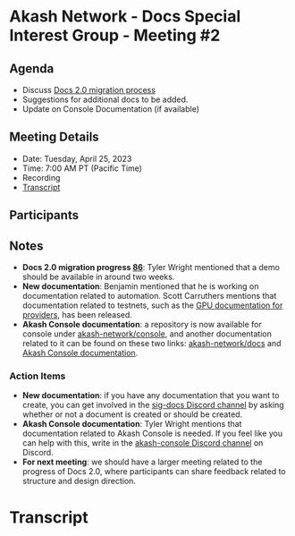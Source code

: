 # Akash Network - Docs Special Interest Group - Meeting #2

## Agenda

- Discuss [Docs 2.0 migration process](https://github.com/akash-network/support/issues/86)
- Suggestions for additional docs to be added.
- Update on Console Documentation (if available)

## Meeting Details

- Date: Tuesday, April 25, 2023
- Time: 7:00 AM PT (Pacific Time)
- Recording
- [Transcript](#transcript)

## Participants



## Notes

 - **Docs 2.0 migration progress [86](https://github.com/akash-network/support/issues/86)**: Tyler Wright mentioned that a demo should be available in around two weeks.
 - **New documentation**: Benjamin mentioned that he is working on documentation related to automation. Scott Carruthers mentions that documentation related to testnets, such as the [GPU documentation for providers](https://docs.akash.network/other-resources/experimental/testnet/provider-build-with-gpu), has been released.
 - **Akash Console documentation**: a repository is now available for console under [akash-network/console](https://github.com/akash-network/console), and another documentation related to it can be found on these two links: [akash-network/docs](https://github.com/akash-network/docs) and [Akash Console documentation](https://docs.akash.network/guides/deploy).

### Action Items

 - **New documentation**: if you have any documentation that you want to create, you can get involved in the [sig-docs Discord channel](https://discord.com/channels/747885925232672829/1062752266991456278) by asking whether or not a document is created or should be created.
 - **Akash Console documentation**: Tyler Wright mentions that documentation related to Akash Console is needed. If you feel like you can help with this, write in the [akash-console Discord channel](https://discord.com/channels/747885925232672829/1053359341144653957) on Discord.
 - **For next meeting**: we should have a larger meeting related to the progress of Docs 2.0, where participants can share feedback related to structure and design direction.


# **Transcript**
